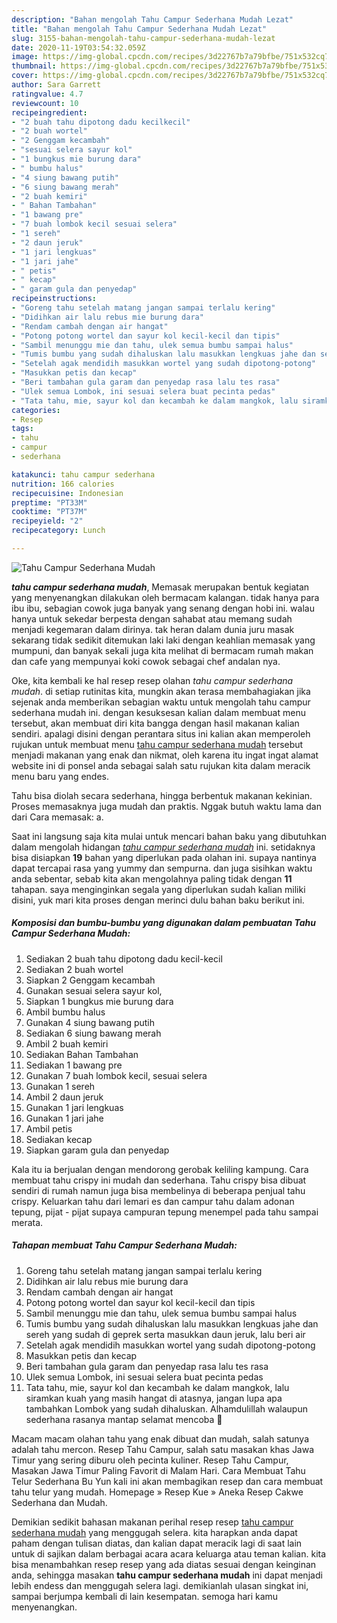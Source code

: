 ```yaml
---
description: "Bahan mengolah Tahu Campur Sederhana Mudah Lezat"
title: "Bahan mengolah Tahu Campur Sederhana Mudah Lezat"
slug: 3155-bahan-mengolah-tahu-campur-sederhana-mudah-lezat
date: 2020-11-19T03:54:32.059Z
image: https://img-global.cpcdn.com/recipes/3d22767b7a79bfbe/751x532cq70/tahu-campur-sederhana-mudah-foto-resep-utama.jpg
thumbnail: https://img-global.cpcdn.com/recipes/3d22767b7a79bfbe/751x532cq70/tahu-campur-sederhana-mudah-foto-resep-utama.jpg
cover: https://img-global.cpcdn.com/recipes/3d22767b7a79bfbe/751x532cq70/tahu-campur-sederhana-mudah-foto-resep-utama.jpg
author: Sara Garrett
ratingvalue: 4.7
reviewcount: 10
recipeingredient:
- "2 buah tahu dipotong dadu kecilkecil"
- "2 buah wortel"
- "2 Genggam kecambah"
- "sesuai selera sayur kol"
- "1 bungkus mie burung dara"
- " bumbu halus"
- "4 siung bawang putih"
- "6 siung bawang merah"
- "2 buah kemiri"
- " Bahan Tambahan"
- "1 bawang pre"
- "7 buah lombok kecil sesuai selera"
- "1 sereh"
- "2 daun jeruk"
- "1 jari lengkuas"
- "1 jari jahe"
- " petis"
- " kecap"
- " garam gula dan penyedap"
recipeinstructions:
- "Goreng tahu setelah matang jangan sampai terlalu kering"
- "Didihkan air lalu rebus mie burung dara"
- "Rendam cambah dengan air hangat"
- "Potong potong wortel dan sayur kol kecil-kecil dan tipis"
- "Sambil menunggu mie dan tahu, ulek semua bumbu sampai halus"
- "Tumis bumbu yang sudah dihaluskan lalu masukkan lengkuas jahe dan sereh yang sudah di geprek serta masukkan daun jeruk, lalu beri air"
- "Setelah agak mendidih masukkan wortel yang sudah dipotong-potong"
- "Masukkan petis dan kecap"
- "Beri tambahan gula garam dan penyedap rasa lalu tes rasa"
- "Ulek semua Lombok, ini sesuai selera buat pecinta pedas"
- "Tata tahu, mie, sayur kol dan kecambah ke dalam mangkok, lalu siramkan kuah yang masih hangat di atasnya, jangan lupa apa tambahkan Lombok yang sudah dihaluskan. Alhamdulillah walaupun sederhana rasanya mantap selamat mencoba 🤗"
categories:
- Resep
tags:
- tahu
- campur
- sederhana

katakunci: tahu campur sederhana 
nutrition: 166 calories
recipecuisine: Indonesian
preptime: "PT33M"
cooktime: "PT37M"
recipeyield: "2"
recipecategory: Lunch

---
```



![Tahu Campur Sederhana Mudah](https://img-global.cpcdn.com/recipes/3d22767b7a79bfbe/751x532cq70/tahu-campur-sederhana-mudah-foto-resep-utama.jpg)

<b><i>tahu campur sederhana mudah</i></b>, Memasak merupakan bentuk kegiatan yang menyenangkan dilakukan oleh bermacam kalangan. tidak hanya para ibu ibu, sebagian cowok juga banyak yang senang dengan hobi ini. walau hanya untuk sekedar berpesta dengan sahabat atau memang sudah menjadi kegemaran dalam dirinya. tak heran dalam dunia juru masak sekarang tidak sedikit ditemukan laki laki dengan keahlian memasak yang mumpuni, dan banyak sekali juga kita melihat di bermacam rumah makan dan cafe yang mempunyai koki cowok sebagai chef andalan nya.

Oke, kita kembali ke hal resep resep olahan <i>tahu campur sederhana mudah</i>. di setiap rutinitas kita, mungkin akan terasa membahagiakan jika sejenak anda memberikan sebagian waktu untuk mengolah tahu campur sederhana mudah ini. dengan kesuksesan kalian dalam membuat menu tersebut, akan membuat diri kita bangga dengan hasil makanan kalian sendiri. apalagi disini dengan perantara situs ini kalian akan memperoleh rujukan untuk membuat menu <u>tahu campur sederhana mudah</u> tersebut menjadi makanan yang enak dan nikmat, oleh karena itu ingat ingat alamat website ini di ponsel anda sebagai salah satu rujukan kita dalam meracik menu baru yang endes.

Tahu bisa diolah secara sederhana, hingga berbentuk makanan kekinian. Proses memasaknya juga mudah dan praktis. Nggak butuh waktu lama dan dari Cara memasak: a.


Saat ini langsung saja kita mulai untuk mencari bahan baku yang dibutuhkan dalam mengolah hidangan <u><i>tahu campur sederhana mudah</i></u> ini. setidaknya bisa disiapkan <b>19</b> bahan yang diperlukan pada olahan ini. supaya nantinya dapat tercapai rasa yang yummy dan sempurna. dan juga sisihkan waktu anda sebentar, sebab kita akan mengolahnya paling tidak dengan <b>11</b> tahapan. saya menginginkan segala yang diperlukan sudah kalian miliki disini, yuk mari kita proses dengan merinci dulu bahan baku berikut ini.

<!--inarticleads1-->

##### Komposisi dan bumbu-bumbu yang digunakan dalam pembuatan Tahu Campur Sederhana Mudah:

1. Sediakan 2 buah tahu dipotong dadu kecil-kecil
1. Sediakan 2 buah wortel
1. Siapkan 2 Genggam kecambah
1. Gunakan sesuai selera sayur kol,
1. Siapkan 1 bungkus mie burung dara
1. Ambil  bumbu halus
1. Gunakan 4 siung bawang putih
1. Sediakan 6 siung bawang merah
1. Ambil 2 buah kemiri
1. Sediakan  Bahan Tambahan
1. Sediakan 1 bawang pre
1. Gunakan 7 buah lombok kecil, sesuai selera
1. Gunakan 1 sereh
1. Ambil 2 daun jeruk
1. Gunakan 1 jari lengkuas
1. Gunakan 1 jari jahe
1. Ambil  petis
1. Sediakan  kecap
1. Siapkan  garam gula dan penyedap


Kala itu ia berjualan dengan mendorong gerobak keliling kampung. Cara membuat tahu crispy ini mudah dan sederhana. Tahu crispy bisa dibuat sendiri di rumah namun juga bisa membelinya di beberapa penjual tahu crispy. Keluarkan tahu dari lemari es dan campur tahu dalam adonan tepung, pijat - pijat supaya campuran tepung menempel pada tahu sampai merata. 

<!--inarticleads2-->

##### Tahapan membuat Tahu Campur Sederhana Mudah:

1. Goreng tahu setelah matang jangan sampai terlalu kering
1. Didihkan air lalu rebus mie burung dara
1. Rendam cambah dengan air hangat
1. Potong potong wortel dan sayur kol kecil-kecil dan tipis
1. Sambil menunggu mie dan tahu, ulek semua bumbu sampai halus
1. Tumis bumbu yang sudah dihaluskan lalu masukkan lengkuas jahe dan sereh yang sudah di geprek serta masukkan daun jeruk, lalu beri air
1. Setelah agak mendidih masukkan wortel yang sudah dipotong-potong
1. Masukkan petis dan kecap
1. Beri tambahan gula garam dan penyedap rasa lalu tes rasa
1. Ulek semua Lombok, ini sesuai selera buat pecinta pedas
1. Tata tahu, mie, sayur kol dan kecambah ke dalam mangkok, lalu siramkan kuah yang masih hangat di atasnya, jangan lupa apa tambahkan Lombok yang sudah dihaluskan. Alhamdulillah walaupun sederhana rasanya mantap selamat mencoba 🤗


Macam macam olahan tahu yang enak dibuat dan mudah, salah satunya adalah tahu mercon. Resep Tahu Campur, salah satu masakan khas Jawa Timur yang sering diburu oleh pecinta kuliner. Resep Tahu Campur, Masakan Jawa Timur Paling Favorit di Malam Hari. Cara Membuat Tahu Telur Sederhana Bu Yun kali ini akan membagikan resep dan cara membuat tahu telur yang mudah. Homepage » Resep Kue » Aneka Resep Cakwe Sederhana dan Mudah. 

Demikian sedikit bahasan makanan perihal resep resep <u>tahu campur sederhana mudah</u> yang menggugah selera. kita harapkan anda dapat paham dengan tulisan diatas, dan kalian dapat meracik lagi di saat lain untuk di sajikan dalam berbagai acara acara keluarga atau teman kalian. kita bisa menambahkan resep resep yang ada diatas sesuai dengan keinginan anda, sehingga masakan <b>tahu campur sederhana mudah</b> ini dapat menjadi lebih endess dan menggugah selera lagi. demikianlah ulasan singkat ini, sampai berjumpa kembali di lain kesempatan. semoga hari kamu menyenangkan.
